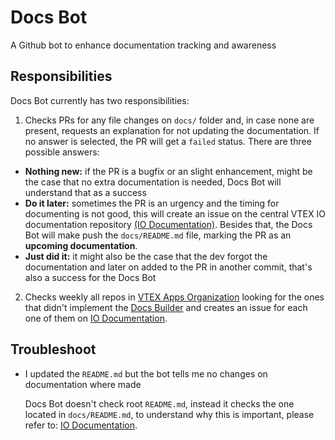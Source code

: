 
# Docs Bot
 
A Github bot to enhance documentation tracking and awareness

## Responsibilities 

Docs Bot currently has two responsibilities:

1. Checks PRs for any file changes on `docs/` folder and, in case none are present, requests an explanation for not updating the documentation. If no answer is selected, the PR will get a `failed` status. There are three possible answers:
  - **Nothing new:** if the PR is a bugfix or an slight enhancement, might be the case that no extra documentation is needed, Docs Bot will understand that as a success
  - **Do it later:** sometimes the PR is an urgency and the timing for documenting is not good, this will create an issue on the central VTEX IO documentation repository [(IO Documentation)](https://github.com/vtex-apps/io-documentation). Besides that, the Docs Bot will make push the `docs/README.md` file, marking the PR as an **upcoming documentation**.
  - **Just did it:** it might also be the case that the dev forgot the documentation and later on added to the PR in another commit, that's also a success for the Docs Bot 

2. Checks weekly all repos in [VTEX Apps Organization](https://github.com/vtex-apps) looking for the ones that didn't implement the [Docs Builder](https://github.com/vtex-apps/io-documentation/blob/master/docs/README.md#what-is-the-docs-builder) and creates an issue for each one of them on [IO Documentation](https://github.com/vtex-apps/io-documentation). 

## Troubleshoot

- I updated the `README.md` but the bot tells me no changes on documentation where made

  Docs Bot doesn't check root `README.md`, instead it checks the one located in `docs/README.md`, to understand why this is important, please refer to: [IO Documentation](https://github.com/vtex-apps/io-documentation).

